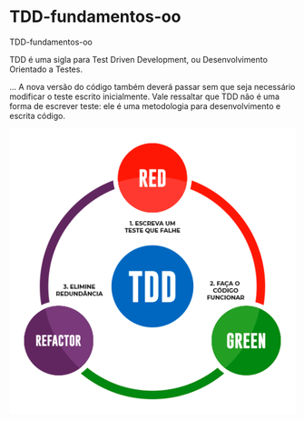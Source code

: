 # TDD-fundamentos-oo
TDD-fundamentos-oo 

TDD é uma sigla para Test Driven Development, ou Desenvolvimento Orientado a Testes. 

... A nova versão do código também deverá passar sem que seja necessário modificar o teste escrito inicialmente. Vale ressaltar que TDD não é uma forma de escrever teste: ele é uma metodologia para desenvolvimento e escrita código.


![](doc/img-tdd.png)

